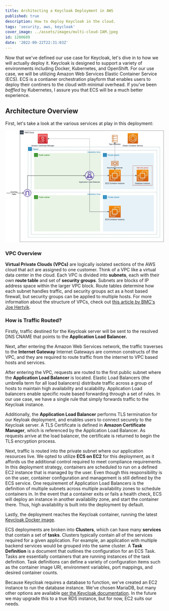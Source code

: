 ```yaml
---
title: Architecting a Keycloak Deployment in AWS
published: true
description: How to deploy Keycloak in the cloud.
tags: 'security, aws, keycloak'
cover_image: ../assets/images/multi-cloud-IAM.jpeg
id: 1200689
date: '2022-09-22T22:31:03Z'
---
```

Now that we've defined our use case for Keycloak, let's dive in to how we will actually deploy it. Keycloak is designed to support a variety of environments including Docker, Kubernetes, and OpenShift. For our use case, we will be utilizing Amazon Web Services Elastic Container Service (ECS). ECS is a contianer orchestration playform that enables users to deploy their continers to the cloud with minimal overhead. If you've been *baffled* by Kubernetes, I assure you that ECS will be a much better experience.

## Architecture Overview

First, let's take a look at the various services at play in this deployment:

![Architecture Diagram](../assets/images/KeycloakDeployment.jpeg)

### VPC Overview

**Virtual Private Clouds (VPCs)** are logically isolated sections of the AWS cloud that act are assigned to one customer. Think of a VPC like a virtual data center in the cloud. Each VPC is divided into **subnets**, each with their own **route table** and set of **security groups**. Subnets are blocks of IP address space within the larger VPC block. Route tables determine how each subnet handles traffic, and security groups act as a host based firewall, but security groups can be applied to multiple hosts. For more information about the structure of VPCs, check out [this article by BMC's Joe Hertvik](https://www.bmc.com/blogs/aws-vpc-virtual-private-cloud/).

### How is Traffic Routed?

Firstly, traffic destined for the Keycloak server will be sent to the resolved DNS CNAME that points to the **Application Load Balancer.**

Next, after entering the Amazon Web Services network, the traffic traverses to the **Internet Gateway** Internet Gateways are common constructs of the VPC, and they are required to route traffic from the internet to VPC based hosts and services.

After entering the VPC, requests are routed to the first public subnet where the **Application Load Balancer** is located. Elastic Load Balancers (the umbrella term for all load balancers) distribute traffic across a group of hosts to maintain high availability and scalability. Application Load balancers enable specific route based forwarding through a set of rules. In our use case, we have a single rule that simply forwards traffic to the Keycloak instance.

Additionally, the **Application Load Balancer** performs TLS termination for our Keyloak deployment, and enables users to connect securely to the Keycloak server. A TLS Certificate is defined in **Amazon Certificate Manager**, which is referenced by the Application Load Balancer. As requests arrive at the load balancer, the certificate is returned to begin the TLS encryption process.

Next, traffic is routed into the private subnet where our application resources live. We opted to utilize **ECS on EC2** for this deployment, as it affords us the additional control required to meet compliance requirements. In this deployment strategy, containers are scheduled to run on a defined EC2 instance that is managed by the user. Even though this responsibility is on the user, container configuration and management is still defined by the ECS service. One requirement of Application Load Balancers is the definition of multiple subnets across multiple availability zones to schedule containers in. In the event that a container exits or fails a health check, ECS will deploy an instance in another availability zone, and start the container there. Thus, high availability is built into the deployment by default.

Lastly, the deployment reaches the Keycloak container, running the latest [Keycloak Docker image](https://quay.io/repository/keycloak/keycloak).

ECS deployments are broken into **Clusters**, which can have many **services** that contain a set of **tasks**. Clusters typically contain all of the services required for a given application. For example, an application with multiple backend services would be grouped into the same cluster. A **Task Definition** is a document that outlines the configuration for an ECS Task. Tasks are essentially containers that are running instances of the task definition. Task definitions can define a variety of configuration items such as the container image URI, environment variables, port mappings, and desired container counts.

Because Keycloak requires a database to function, we've created an EC2 instance to run the database instance. We've chosen MariaDB, but many other options are available [per the Keycloak documentation](https://www.keycloak.org/server/db). In the future we may upgrade this to a true RDS instance, but for now, EC2 suits our needs.

